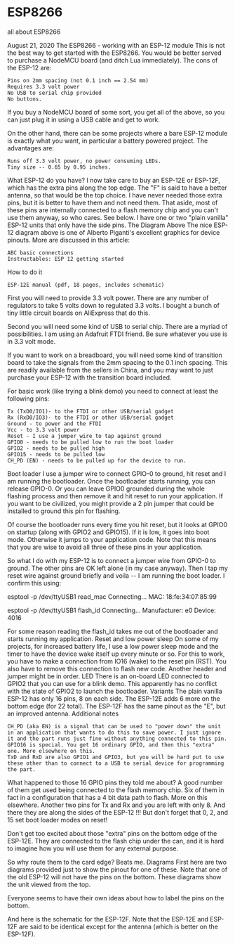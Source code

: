 # ESP8266
all about ESP8266

August 21, 2020
The ESP8266 - working with an ESP-12 module
This is not the best way to get started with the ESP8266. You would be better served to purchase a NodeMCU board (and ditch Lua immediately). The cons of the ESP-12 are:

    Pins on 2mm spacing (not 0.1 inch == 2.54 mm)
    Requires 3.3 volt power
    No USB to serial chip provided
    No buttons. 

If you buy a NodeMCU board of some sort, you get all of the above, so you can just plug it in using a USB cable and get to work.

On the other hand, there can be some projects where a bare ESP-12 module is exactly what you want, in particular a battery powered project. The advantages are:

    Runs off 3.3 volt power, no power consuming LEDs.
    Tiny size -- 0.65 by 0.95 inches. 

What ESP-12 do you have?
I now take care to buy an ESP-12E or ESP-12F, which has the extra pins along the top edge. The "F" is said to have a better antenna, so that would be the top choice. I have never needed those extra pins, but it is better to have them and not need them. That aside, most of these pins are internally connected to a flash memory chip and you can't use them anyway, so who cares. See below. I have one or two "plain vanilla" ESP-12 units that only have the side pins.
The Diagram Above
The nice ESP-12 diagram above is one of Alberto Piganti's excellent graphics for device pinouts. More are discussed in this article:

    ABC basic connections
    Instructables: ESP 12 getting started 

How to do it

    ESP-12E manual (pdf, 18 pages, includes schematic) 

First you will need to provide 3.3 volt power. There are any number of regulators to take 5 volts down to regulated 3.3 volts. I bought a bunch of tiny little circuit boards on AliExpress that do this.

Second you will need some kind of USB to serial chip. There are a myriad of possibilities. I am using an Adafruit FTDI friend. Be sure whatever you use is in 3.3 volt mode.

If you want to work on a breadboard, you will need some kind of transition board to take the signals from the 2mm spacing to the 0.1 inch spacing. This are readily available from the sellers in China, and you may want to just purchase your ESP-12 with the transition board included.

For basic work (like trying a blink demo) you need to connect at least the following pins:

    Tx (TxD0/IO1)- to the FTDI or other USB/serial gadget
    Rx (RxD0/IO3)- to the FTDI or other USB/serial gadget
    Ground - to power and the FTDI
    Vcc - to 3.3 volt power
    Reset - I use a jumper wire to tap against ground
    GPIO0 - needs to be pulled low to run the boot loader
    GPIO2 - needs to be pulled high
    GPIO15 - needs to be pulled low
    CH_PD (EN) - needs to be pulled up for the device to run. 

Boot loader
I use a jumper wire to connect GPIO-0 to ground, hit reset and I am running the bootloader. Once the bootloader starts running, you can release GPIO-0. Or you can leave GPIO0 grounded during the whole flashing process and then remove it and hit reset to run your application. If you want to be civilized, you might provide a 2 pin jumper that could be installed to ground this pin for flashing.

Of course the bootloader runs every time you hit reset, but it looks at GPIO0 on startup (along with GPIO2 and GPIO15). If it is low, it goes into boot mode. Otherwise it jumps to your application code. Note that this means that you are wise to avoid all three of these pins in your application.

So what I do with my ESP-12 is to connect a jumper wire from GPIO-0 to ground. The other pins are OK left alone (in my case anyway). Then I tap my reset wire against ground briefly and voila -- I am running the boot loader. I confirm this using:

esptool -p /dev/ttyUSB1 read_mac
Connecting...
MAC: 18:fe:34:07:85:99

esptool -p /dev/ttyUSB1 flash_id
Connecting...
Manufacturer: e0
Device: 4016

For some reason reading the flash_id takes me out of the bootloader and starts running my application.
Reset and low power sleep
On some of my projects, for increased battery life, I use a low power sleep mode and the timer to have the device wake itself up every minute or so. For this to work, you have to make a connection from IO16 (wake) to the reset pin (RST). You also have to remove this connection to flash new code. Another header and jumper might be in order.
LED
There is an on-board LED connected to GPIO2 that you can use for a blink demo. This apparently has no conflict with the state of GPIO2 to launch the bootloader.
Variants
The plain vanilla ESP-12 has only 16 pins, 8 on each side. The ESP-12E adds 6 more on the bottom edge (for 22 total). The ESP-12F has the same pinout as the "E", but an improved antenna.
Additional notes

    CH_PD (aka EN) is a signal that can be used to "power down" the unit in an application that wants to do this to save power. I just ignore it and the part runs just fine without anything connected to this pin.
    GPIO16 is special. You get 16 ordinary GPIO, and then this "extra" one. More elsewhere on this.
    TxD and RxD are also GPIO1 and GPIO3, but you will be hard put to use these other than to connect to a USB to serial device for programming the part. 

What happened to those 16 GPIO pins they told me about?
A good number of them get used being connected to the flash memory chip. Six of them in fact in a configuration that has a 4 bit data path to flash. More on this elsewhere. Another two pins for Tx and Rx and you are left with only 8. And there they are along the sides of the ESP-12 !!! But don't forget that 0, 2, and 15 set boot loader modes on reset!

Don't get too excited about those "extra" pins on the bottom edge of the ESP-12E. They are connected to the flash chip under the can, and it is hard to imagine how you will use them for any external purpose.

So why route them to the card edge? Beats me.
Diagrams
First here are two diagrams provided just to show the pinout for one of these. Note that one of the old ESP-12 will not have the pins on the bottom. These diagrams show the unit viewed from the top.

Everyone seems to have their own ideas about how to label the pins on the bottom.

And here is the schematic for the ESP-12F. Note that the ESP-12E and ESP-12F are said to be identical except for the antenna (which is better on the ESP-12F).

